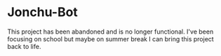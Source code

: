 # Jonchu-Bot
This project has been abandoned and is no longer functional. I've been focusing on school but maybe on summer break I can bring this project back to life.

